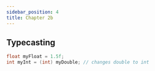 ```yaml
---
sidebar_position: 4
title: Chapter 2b 
---
```


## Typecasting
```java
float myFloat = 1.5f;
int myInt = (int) myDouble; // changes double to int 
```